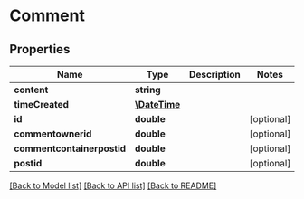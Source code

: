 # Comment

## Properties
Name | Type | Description | Notes
------------ | ------------- | ------------- | -------------
**content** | **string** |  | 
**timeCreated** | [**\DateTime**](Date.md) |  | 
**id** | **double** |  | [optional] 
**commentownerid** | **double** |  | [optional] 
**commentcontainerpostid** | **double** |  | [optional] 
**postid** | **double** |  | [optional] 

[[Back to Model list]](../README.md#documentation-for-models) [[Back to API list]](../README.md#documentation-for-api-endpoints) [[Back to README]](../README.md)


